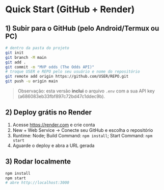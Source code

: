 
# Quick Start (GitHub + Render)

## 1) Subir para o GitHub (pelo Android/Termux ou PC)
```bash
# dentro da pasta do projeto
git init
git branch -M main
git add .
git commit -m "MVP odds (The Odds API)"
# troque USER e REPO pelo seu usuário e nome do repositório
git remote add origin https://github.com/USER/REPO.git
git push -u origin main
```

> Observação: esta versão **inclui** o arquivo `.env` com a sua API key (a686083eb33fbf897c72bd47c1ddec9b).

## 2) Deploy grátis no Render
1. Acesse https://render.com e crie conta
2. New + Web Service → Conecte seu GitHub e escolha o repositório
3. Runtime: Node; Build Command: `npm install`; Start Command: `npm start`
4. Aguarde o deploy e abra a URL gerada

## 3) Rodar localmente
```bash
npm install
npm start
# abre http://localhost:3000
```
